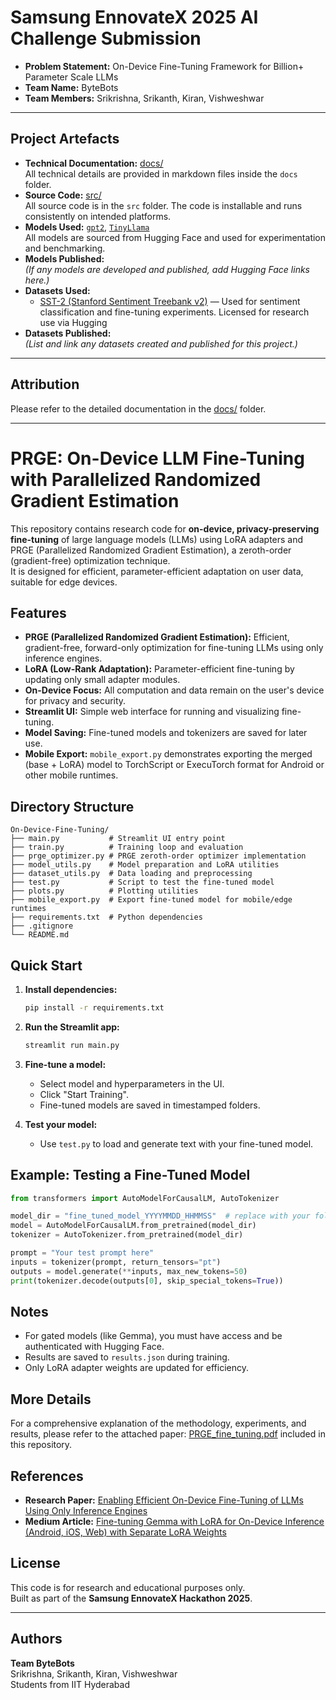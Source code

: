 # Samsung EnnovateX 2025 AI Challenge Submission

- **Problem Statement:** On-Device Fine-Tuning Framework for Billion+ Parameter Scale LLMs
- **Team Name:** ByteBots
- **Team Members:** Srikrishna, Srikanth, Kiran, Vishweshwar
<!-- - **Demo Video Link:** *(Upload the Demo video on Youtube as a public or unlisted video and share the link. Google Drive uploads or any other uploads are not allowed.)* -->

---

## Project Artefacts

- **Technical Documentation:** [docs/](docs)  
  All technical details are provided in markdown files inside the `docs` folder.
- **Source Code:** [src/](src)  
  All source code is in the `src` folder. The code is installable and runs consistently on intended platforms.
- **Models Used:** [`gpt2`](https://huggingface.co/gpt2), [`TinyLlama`](https://huggingface.co/TinyLlama/TinyLlama-1.1B-intermediate-step-1431k-tokenizer)  
  All models are sourced from Hugging Face and used for experimentation and benchmarking.
- **Models Published:**  
  _(If any models are developed and published, add Hugging Face links here.)_
- **Datasets Used:**
  - [SST-2 (Stanford Sentiment Treebank v2)](https://huggingface.co/datasets/glue/viewer/sst2) &mdash; Used for sentiment classification and fine-tuning experiments. Licensed for research use via Hugging
- **Datasets Published:**  
  _(List and link any datasets created and published for this project.)_

---

## Attribution

Please refer to the detailed documentation in the [docs/](docs) folder.

---

# PRGE: On-Device LLM Fine-Tuning with Parallelized Randomized Gradient Estimation

This repository contains research code for **on-device, privacy-preserving fine-tuning** of large language models (LLMs) using LoRA adapters and PRGE (Parallelized Randomized Gradient Estimation), a zeroth-order (gradient-free) optimization technique.  
It is designed for efficient, parameter-efficient adaptation on user data, suitable for edge devices.

## Features

- **PRGE (Parallelized Randomized Gradient Estimation):** Efficient, gradient-free, forward-only optimization for fine-tuning LLMs using only inference engines.
- **LoRA (Low-Rank Adaptation):** Parameter-efficient fine-tuning by updating only small adapter modules.
- **On-Device Focus:** All computation and data remain on the user's device for privacy and security.
- **Streamlit UI:** Simple web interface for running and visualizing fine-tuning.
- **Model Saving:** Fine-tuned models and tokenizers are saved for later use.
- **Mobile Export:** `mobile_export.py` demonstrates exporting the merged (base + LoRA) model to TorchScript or ExecuTorch format for Android or other mobile runtimes.

## Directory Structure

```
On-Device-Fine-Tuning/
├── main.py           # Streamlit UI entry point
├── train.py          # Training loop and evaluation
├── prge_optimizer.py # PRGE zeroth-order optimizer implementation
├── model_utils.py    # Model preparation and LoRA utilities
├── dataset_utils.py  # Data loading and preprocessing
├── test.py           # Script to test the fine-tuned model
├── plots.py          # Plotting utilities
├── mobile_export.py  # Export fine-tuned model for mobile/edge runtimes
├── requirements.txt  # Python dependencies
├── .gitignore
└── README.md
```

## Quick Start

1. **Install dependencies:**

   ```sh
   pip install -r requirements.txt
   ```

2. **Run the Streamlit app:**

   ```sh
   streamlit run main.py
   ```

3. **Fine-tune a model:**

   - Select model and hyperparameters in the UI.
   - Click "Start Training".
   - Fine-tuned models are saved in timestamped folders.

4. **Test your model:**
   - Use `test.py` to load and generate text with your fine-tuned model.

## Example: Testing a Fine-Tuned Model

```python
from transformers import AutoModelForCausalLM, AutoTokenizer

model_dir = "fine_tuned_model_YYYYMMDD_HHMMSS"  # replace with your folder
model = AutoModelForCausalLM.from_pretrained(model_dir)
tokenizer = AutoTokenizer.from_pretrained(model_dir)

prompt = "Your test prompt here"
inputs = tokenizer(prompt, return_tensors="pt")
outputs = model.generate(**inputs, max_new_tokens=50)
print(tokenizer.decode(outputs[0], skip_special_tokens=True))
```

## Notes

- For gated models (like Gemma), you must have access and be authenticated with Hugging Face.
- Results are saved to `results.json` during training.
- Only LoRA adapter weights are updated for efficiency.

## More Details

For a comprehensive explanation of the methodology, experiments, and results, please refer to the attached paper: [PRGE_fine_tuning.pdf](docs/PRGE_fine_tuning.pdf) included in this repository.

## References

- **Research Paper:** [Enabling Efficient On-Device Fine-Tuning of LLMs Using Only Inference Engines](https://arxiv.org/abs/2409.15520)
- **Medium Article:** [Fine-tuning Gemma with LoRA for On-Device Inference (Android, iOS, Web) with Separate LoRA Weights](https://medium.com/@denisov.shureg/fine-tuning-gemma-with-lora-for-on-device-inference-android-ios-web-with-separate-lora-weights-f05d1db30d86)

## License

This code is for research and educational purposes only.  
Built as part of the **Samsung EnnovateX Hackathon 2025**.

---

## Authors

**Team ByteBots**  
Srikrishna, Srikanth, Kiran, Vishweshwar  
Students from IIT Hyderabad
